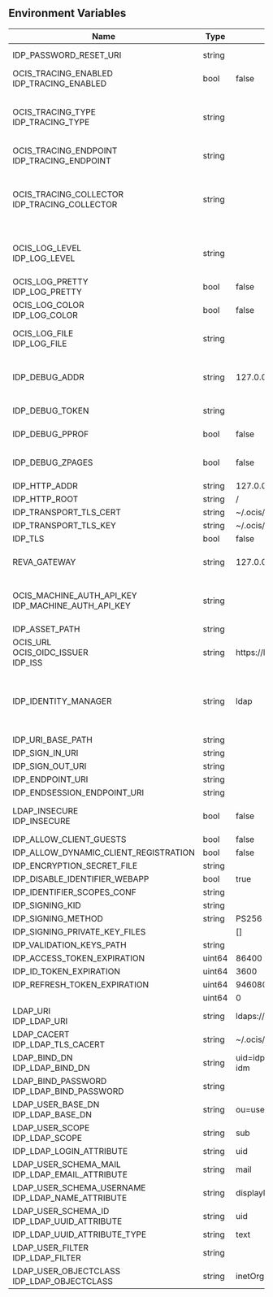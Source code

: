 ## Environment Variables

| Name | Type | Default Value | Description |
|------|------|---------------|-------------|
| IDP_PASSWORD_RESET_URI | string |  | The URI where a user can reset their password.|
| OCIS_TRACING_ENABLED<br/>IDP_TRACING_ENABLED | bool | false | Activates tracing.|
| OCIS_TRACING_TYPE<br/>IDP_TRACING_TYPE | string |  | The type of tracing. Defaults to "", which is the same as "jaeger". Allowed tracing types are "jaeger" and "" as of now.|
| OCIS_TRACING_ENDPOINT<br/>IDP_TRACING_ENDPOINT | string |  | The endpoint of the tracing agent.|
| OCIS_TRACING_COLLECTOR<br/>IDP_TRACING_COLLECTOR | string |  | The HTTP endpoint for sending spans directly to a collector, i.e. http://jaeger-collector:14268/api/traces. Only used if the tracing endpoint is unset.|
| OCIS_LOG_LEVEL<br/>IDP_LOG_LEVEL | string |  | The log level. Valid values are: "panic", "fatal", "error", "warn", "info", "debug", "trace".|
| OCIS_LOG_PRETTY<br/>IDP_LOG_PRETTY | bool | false | Activates pretty log output.|
| OCIS_LOG_COLOR<br/>IDP_LOG_COLOR | bool | false | Activates colorized log output.|
| OCIS_LOG_FILE<br/>IDP_LOG_FILE | string |  | The path to the log file. Activates logging to this file if set.|
| IDP_DEBUG_ADDR | string | 127.0.0.1:9134 | Bind address of the debug server, where metrics, health, config and debug endpoints will be exposed.|
| IDP_DEBUG_TOKEN | string |  | Token to secure the metrics endpoint|
| IDP_DEBUG_PPROF | bool | false | Enables pprof, which can be used for profiling|
| IDP_DEBUG_ZPAGES | bool | false | Enables zpages, which can be used for collecting and viewing in-memory traces.|
| IDP_HTTP_ADDR | string | 127.0.0.1:9130 | |
| IDP_HTTP_ROOT | string | / | |
| IDP_TRANSPORT_TLS_CERT | string | ~/.ocis/idp/server.crt | |
| IDP_TRANSPORT_TLS_KEY | string | ~/.ocis/idp/server.key | |
| IDP_TLS | bool | false | |
| REVA_GATEWAY | string | 127.0.0.1:9142 | CS3 gateway used to authenticate and look up users|
| OCIS_MACHINE_AUTH_API_KEY<br/>IDP_MACHINE_AUTH_API_KEY | string |  | Machine auth API key used to impersonate users when looking up their userinfo via the 'cs3' backend.|
| IDP_ASSET_PATH | string |  | |
| OCIS_URL<br/>OCIS_OIDC_ISSUER<br/>IDP_ISS | string | https://localhost:9200 | The OIDC issuer URL to use.|
| IDP_IDENTITY_MANAGER | string | ldap | The identity manager implementation to use, defaults to 'ldap', can be changed to 'cs3', 'kc', 'libregraph', 'cookie' or 'guest'.|
| IDP_URI_BASE_PATH | string |  | |
| IDP_SIGN_IN_URI | string |  | |
| IDP_SIGN_OUT_URI | string |  | |
| IDP_ENDPOINT_URI | string |  | |
| IDP_ENDSESSION_ENDPOINT_URI | string |  | |
| LDAP_INSECURE<br/>IDP_INSECURE | bool | false | Allow insecure connections to the user backend (eg. LDAP, CS3 api, ...).|
| IDP_ALLOW_CLIENT_GUESTS | bool | false | |
| IDP_ALLOW_DYNAMIC_CLIENT_REGISTRATION | bool | false | |
| IDP_ENCRYPTION_SECRET_FILE | string |  | |
| IDP_DISABLE_IDENTIFIER_WEBAPP | bool | true | |
| IDP_IDENTIFIER_SCOPES_CONF | string |  | |
| IDP_SIGNING_KID | string |  | |
| IDP_SIGNING_METHOD | string | PS256 | |
| IDP_SIGNING_PRIVATE_KEY_FILES |  | [] | |
| IDP_VALIDATION_KEYS_PATH | string |  | |
| IDP_ACCESS_TOKEN_EXPIRATION | uint64 | 86400 | |
| IDP_ID_TOKEN_EXPIRATION | uint64 | 3600 | |
| IDP_REFRESH_TOKEN_EXPIRATION | uint64 | 94608000 | |
|  | uint64 | 0 | |
| LDAP_URI<br/>IDP_LDAP_URI | string | ldaps://localhost:9235 | |
| LDAP_CACERT<br/>IDP_LDAP_TLS_CACERT | string | ~/.ocis/idm/ldap.crt | |
| LDAP_BIND_DN<br/>IDP_LDAP_BIND_DN | string | uid=idp,ou=sysusers,o=libregraph-idm | |
| LDAP_BIND_PASSWORD<br/>IDP_LDAP_BIND_PASSWORD | string |  | |
| LDAP_USER_BASE_DN<br/>IDP_LDAP_BASE_DN | string | ou=users,o=libregraph-idm | |
| LDAP_USER_SCOPE<br/>IDP_LDAP_SCOPE | string | sub | |
| IDP_LDAP_LOGIN_ATTRIBUTE | string | uid | |
| LDAP_USER_SCHEMA_MAIL<br/>IDP_LDAP_EMAIL_ATTRIBUTE | string | mail | |
| LDAP_USER_SCHEMA_USERNAME<br/>IDP_LDAP_NAME_ATTRIBUTE | string | displayName | |
| LDAP_USER_SCHEMA_ID<br/>IDP_LDAP_UUID_ATTRIBUTE | string | uid | |
| IDP_LDAP_UUID_ATTRIBUTE_TYPE | string | text | |
| LDAP_USER_FILTER<br/>IDP_LDAP_FILTER | string |  | |
| LDAP_USER_OBJECTCLASS<br/>IDP_LDAP_OBJECTCLASS | string | inetOrgPerson | |